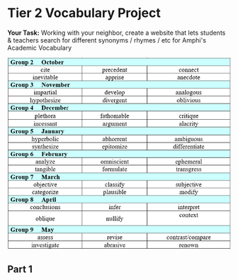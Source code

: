 # Tier 2 Vocabulary Project

**Your Task:** Working with your neighbor, create a website that lets students & teachers search for different synonyms / rhymes / etc for Amphi's Academic Vocabulary

![Academic Vocabulary](image.png)

## Part 1
